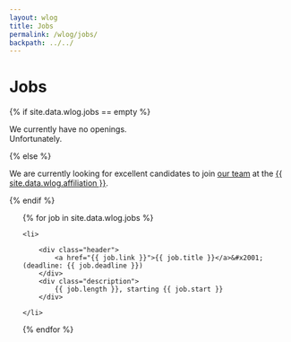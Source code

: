 ```yaml
---
layout: wlog
title: Jobs
permalink: /wlog/jobs/
backpath: ../../
---
```


<h1 id="teaching">Jobs</h1>

{% if site.data.wlog.jobs == empty %}

We currently have no openings.
<br>
Unfortunately.

{% else %}

We are currently looking for excellent candidates to join <a href="/wlog/people">our team</a> at the
<a href="{{ site.data.wlog.affiliation-url }}">{{ site.data.wlog.affiliation }}</a>.

{% endif %}

<ol class="jobs">
{% for job in site.data.wlog.jobs %}

    <li>

        <div class="header">
            <a href="{{ job.link }}">{{ job.title }}</a>&#x2001;(deadline: {{ job.deadline }})
        </div>
        <div class="description">
            {{ job.length }}, starting {{ job.start }}
        </div>

    </li>

{% endfor %}
</ol>